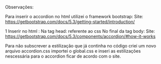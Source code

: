 Observações:

Para inserir o accordion no html utilizei o framework bootstrap:
Site: https://getbootstrap.com/docs/5.3/getting-started/introduction/

1 Inserir no html :
Na tag head: <!-- <link href="https://cdn.jsdelivr.net/npm/bootstrap@5.3.0-alpha3/dist/css/bootstrap.min.css" rel="stylesheet" integrity="sha384-KK94CHFLLe+nY2dmCWGMq91rCGa5gtU4mk92HdvYe+M/SXH301p5ILy+dN9+nJOZ" crossorigin="anonymous"> --> referente ao css
No final da tag body:
Site: https://getbootstrap.com/docs/5.3/components/accordion/#how-it-works

Para não subscrever a estilização que já continha no código criei um novo arquivo accordion.css importei o global.css e inseri as estilizações nescessária para o accordion ficar de acordo com o site.


